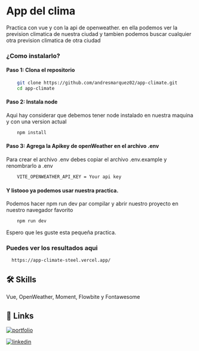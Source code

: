 # App del clima

Practica con vue y con la api de openweather. en ella podemos ver la prevision climatica de nuestra ciudad y tambien podemos buscar cualquier otra prevision climatica de otra ciudad


### ¿Como instalarlo?

#### Paso 1: Clona el repositorio

```bash
    git clone https://github.com/andresmarquez02/app-climate.git
    cd app-climate
```

#### Paso 2: Instala node

Aqui hay considerar que debemos tener node instalado en nuestra maquina y con una version actual

```bash
    npm install
```

#### Paso 3: Agrega la Apikey de openWeather en el archivo .env

Para crear el archivo .env debes copiar el archivo .env.example y renombrarlo a .env

```bash
    VITE_OPENWEATHER_API_KEY = Your api key
```

#### Y listooo ya podemos usar nuestra practica. 

Podemos hacer npm run dev par compilar y abrir nuestro proyecto en nuestro  navegador favorito

```bash
    npm run dev
```
Espero que les guste esta pequeña practica.

### Puedes ver los resultados aqui

```http
  https://app-climate-steel.vercel.app/
```

## 🛠 Skills
Vue, OpenWeather, Moment, Flowbite y Fontawesome


## 🔗 Links
[![portfolio](https://img.shields.io/badge/my_portfolio-000?style=for-the-badge&logo=ko-fi&logoColor=white)](https://andresmarquez02.github.io/)

[![linkedin](https://img.shields.io/badge/linkedin-0A66C2?style=for-the-badge&logo=linkedin&logoColor=white)](https://www.linkedin.com/in/andres-marquez-02/)


